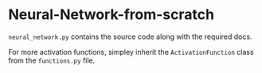 # Neural-Network-from-scratch

`neural_network.py` contains the source code along with the required docs.

For more activation functions, simpley inherit the `ActivationFunction` class from the `functions.py` file.